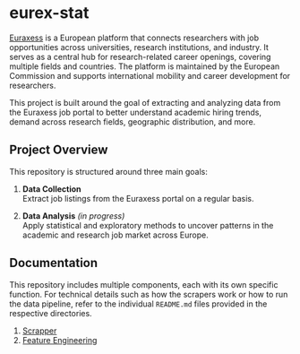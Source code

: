 # eurex-stat

[Euraxess](https://euraxess.ec.europa.eu/jobs/search) is a European platform that connects researchers with job opportunities across universities, research institutions, and industry. It serves as a central hub for research-related career openings, covering multiple fields and countries. The platform is maintained by the European Commission and supports international mobility and career development for researchers.

This project is built around the goal of extracting and analyzing data from the Euraxess job portal to better understand academic hiring trends, demand across research fields, geographic distribution, and more.

## Project Overview

This repository is structured around three main goals:

1. **Data Collection**  
   Extract job listings from the Euraxess portal on a regular basis.

2. **Data Analysis** *(in progress)*  
   Apply statistical and exploratory methods to uncover patterns in the academic and research job market across Europe.

## Documentation

This repository includes multiple components, each with its own specific function. For technical details such as how the scrapers work or how to run the data pipeline, refer to the individual `README.md` files provided in the respective directories.

1) [Scrapper](https://github.com/arjunprakash027/eurex-stat/blob/main/scrapper_and_processor/README.md)
2) [Feature Engineering](https://github.com/arjunprakash027/eurex-stat/blob/main/scrapper_and_processor/eurex_feature_engineering/README.md)
